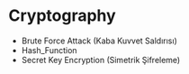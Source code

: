 # Cryptography

- Brute Force Attack (Kaba Kuvvet Saldırısı)
- Hash_Function
- Secret Key Encryption (Simetrik Şifreleme)